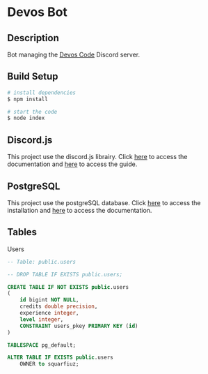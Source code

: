 # Devos Bot

## Description

Bot managing the [Devos Code](https://discord.gg/SgfzZPckVT) Discord server.

## Build Setup

```bash
# install dependencies
$ npm install

# start the code
$ node index
```

## Discord.js

This project use the discord.js librairy. Click [here](https://discord.js.org) to access the documentation and [here](https://discordjs.guide) to access the guide.

## PostgreSQL

This project use the postgreSQL database. Click [here](https://www.enterprisedb.com/downloads/postgres-postgresql-downloads) to access the installation and [here](https://www.postgresql.org/docs/) to access the documentation.

## Tables

Users

```sql
-- Table: public.users

-- DROP TABLE IF EXISTS public.users;

CREATE TABLE IF NOT EXISTS public.users
(
    id bigint NOT NULL,
    credits double precision,
    experience integer,
    level integer,
    CONSTRAINT users_pkey PRIMARY KEY (id)
)

TABLESPACE pg_default;

ALTER TABLE IF EXISTS public.users
    OWNER to squarfiuz;
```
